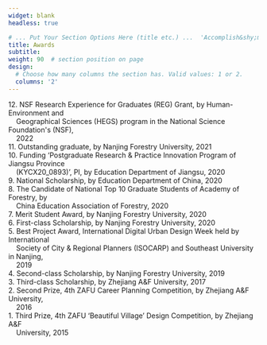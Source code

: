 ```yaml
---
widget: blank
headless: true

# ... Put Your Section Options Here (title etc.) ...  'Accomplish&shy;ments'
title: Awards
subtitle:
weight: 90  # section position on page
design:
  # Choose how many columns the section has. Valid values: 1 or 2.
  columns: '2'
---
```


12\. NSF Research Experience for Graduates (REG) Grant, by Human-Environment and <br> &nbsp;&nbsp;&nbsp;&nbsp;Geographical Sciences (HEGS) program in the National Science Foundation's (NSF), <br> &nbsp;&nbsp;&nbsp;&nbsp;2022\
11\. Outstanding graduate, by Nanjing Forestry University, 2021\
10\. Funding ‘Postgraduate Research & Practice Innovation Program of Jiangsu Province <br> &nbsp;&nbsp;&nbsp;&nbsp;(KYCX20_0893)’, PI, by Education Department of Jiangsu, 2020\
9\. National Scholarship, by Education Department of China, 2020\
8\. The Candidate of National Top 10 Graduate Students of Academy of Forestry, by <br> &nbsp;&nbsp;&nbsp;&nbsp;China Education Association of Forestry, 2020\
7\. Merit Student Award, by Nanjing Forestry University, 2020\
6\. First-class Scholarship, by Nanjing Forestry University, 2020\
5\. Best Project Award, International Digital Urban Design Week held by International <br> &nbsp;&nbsp;&nbsp;&nbsp;Society of City & Regional Planners (ISOCARP) and Southeast University in Nanjing, <br> &nbsp;&nbsp;&nbsp;&nbsp;2019\
4\. Second-class Scholarship, by Nanjing Forestry University, 2019\
3\. Third-class Scholarship, by Zhejiang A&F University, 2017\
2\. Second Prize, 4th ZAFU Career Planning Competition, by Zhejiang A&F University, <br> &nbsp;&nbsp;&nbsp;&nbsp;2016\
1\. Third Prize, 4th ZAFU ‘Beautiful Village’ Design Competition, by Zhejiang A&F <br> &nbsp;&nbsp;&nbsp;&nbsp;University, 2015



